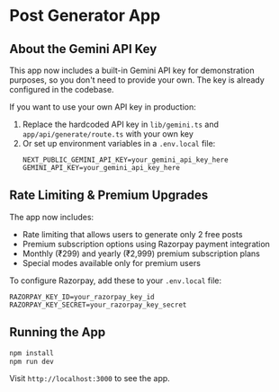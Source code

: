 # Post Generator App

## About the Gemini API Key

This app now includes a built-in Gemini API key for demonstration purposes, so you don't need to provide your own. The key is already configured in the codebase.

If you want to use your own API key in production:
1. Replace the hardcoded API key in `lib/gemini.ts` and `app/api/generate/route.ts` with your own key
2. Or set up environment variables in a `.env.local` file:
   ```
   NEXT_PUBLIC_GEMINI_API_KEY=your_gemini_api_key_here
   GEMINI_API_KEY=your_gemini_api_key_here
   ```

## Rate Limiting & Premium Upgrades

The app now includes:
- Rate limiting that allows users to generate only 2 free posts
- Premium subscription options using Razorpay payment integration
- Monthly (₹299) and yearly (₹2,999) premium subscription plans
- Special modes available only for premium users

To configure Razorpay, add these to your `.env.local` file:
```
RAZORPAY_KEY_ID=your_razorpay_key_id
RAZORPAY_KEY_SECRET=your_razorpay_key_secret
```

## Running the App

```bash
npm install
npm run dev
```

Visit `http://localhost:3000` to see the app. 